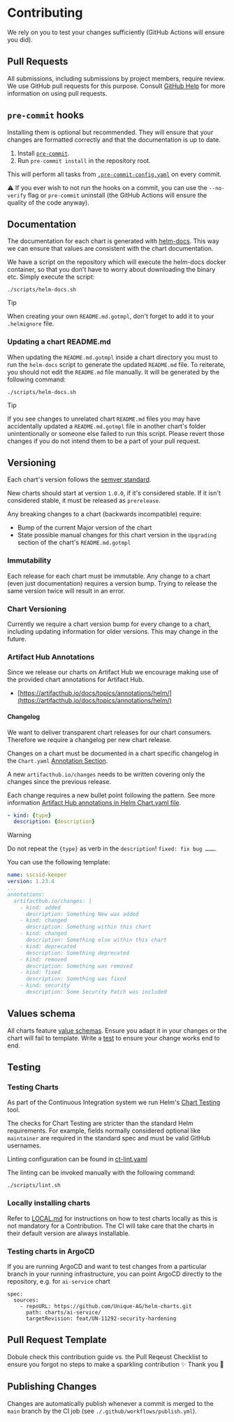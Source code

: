 # Contributing

We rely on you to test your changes sufficiently (GitHub Actions will ensure you did).

## Pull Requests

All submissions, including submissions by project members, require review. We use GitHub pull requests for this purpose. Consult [GitHub Help](https://help.github.com/articles/about-pull-requests/) for more information on using pull requests.

## `pre-commit` hooks
Installing them is optional but recommended. They will ensure that your changes are formatted correctly and that the documentation is up to date.

1. Install [`pre-commit`](https://pre-commit.com).
2. Run `pre-commit install` in the repository root.

This will perform all tasks from [`.pre-commit-config.yaml`](./.pre-commit-config.yaml) on every commit.

⚠️ If you ever wish to not run the hooks on a commit, you can use the `--no-verify` flag or `pre-commit` uninstall (the GitHub Actions will ensure the quality of the code anyway).

## Documentation

The documentation for each chart is generated with [helm-docs](https://github.com/norwoodj/helm-docs). This way we can ensure that values are consistent with the chart documentation.

We have a script on the repository which will execute the helm-docs docker container, so that you don't have to worry about downloading the binary etc. Simply execute the script:

```shell
./scripts/helm-docs.sh
```

> [!TIP]
> When creating your own `README.md.gotmpl`, don't forget to add it to your `.helmignore` file.

### Updating a chart README.md

When updating the `README.md.gotmpl` inside a chart directory you must to run the `helm-docs` script to generate the updated `README.md` file. To reiterate, you should not edit the `README.md` file manually.  It will be generated by the following command:

```shell
./scripts/helm-docs.sh
```

> [!TIP]
> If you see changes to unrelated chart `README.md` files you may have accidentally updated a `README.md.gotmpl` file in another chart's folder unintentionally or someone else failed to run this script.  Please revert those changes if you do not intend them to be a part of your pull request.

## Versioning

Each chart's version follows the [semver standard](https://semver.org/).

New charts should start at version `1.0.0`, if it's considered stable. If it isn't considered stable, it must be released as `prerelease`.

Any breaking changes to a chart (backwards incompatible) require:

* Bump of the current Major version of the chart
* State possible manual changes for this chart version in the `Upgrading` section of the chart's `README.md.gotmpl`

### Immutability

Each release for each chart must be immutable. Any change to a chart (even just documentation) requires a version bump. Trying to release the same version twice will result in an error.

### Chart Versioning

Currently we require a chart version bump for every change to a chart, including updating information for older versions. This may change in the future.

### Artifact Hub Annotations

Since we release our charts on Artifact Hub we encourage making use of the provided chart annotations for Artifact Hub.

* [https://artifacthub.io/docs/topics/annotations/helm/](https://artifacthub.io/docs/topics/annotations/helm/)

#### Changelog

We want to deliver transparent chart releases for our chart consumers. Therefore we require a changelog per new chart release.

Changes on a chart must be documented in a chart specific changelog in the `Chart.yaml` [Annotation Section](https://helm.sh/docs/topics/charts/#the-chartyaml-file).

A new `artifacthub.io/changes` needs to be written covering only the changes since the previous release.

Each change requires a new bullet point following the pattern. See more information [Artifact Hub annotations in Helm Chart.yaml file](https://artifacthub.io/docs/topics/annotations/helm/).

```yaml
- kind: {type}
  description: {description}
```

> [!WARNING]
> Do not repeat the `{type}` as verb in the `description`! `fixed: fix bug ………`.

You can use the following template:

```yaml
name: sscsid-keeper
version: 1.23.4
...
annotations:
  artifacthub.io/changes: |
    - kind: added
      description: Something New was added
    - kind: changed
      description: Something within this chart
    - kind: changed
      description: Something else within this chart
    - kind: deprecated
      description: Something deprecated
    - kind: removed
      description: Something was removed
    - kind: fixed
      description: Something was fixed
    - kind: security
      description: Some Security Patch was included
```

## Values schema
All charts feature [value schemas](https://helm.sh/docs/topics/charts/#the-chart-file-structure). Ensure you adapt it in your changes or the chart will fail to template.
Write a [test](#testing) to ensure your change works end to end.

## Testing

### Testing Charts

As part of the Continuous Integration system we run Helm's [Chart Testing](https://github.com/helm/chart-testing) tool.

The checks for Chart Testing are stricter than the standard Helm requirements. For example, fields normally considered optional like `maintainer` are required in the standard spec and must be valid GitHub usernames.

Linting configuration can be found in [ct-lint.yaml](./.github/configs/ct-lint.yaml)

The linting can be invoked manually with the following command:

```shell
./scripts/lint.sh
```

### Locally installing charts

Refer to [LOCAL.md](./LOCAL.md) for instructions on how to test charts locally as this is not mandatory for a Contribution. The CI will take care that the charts in their default version are always installable.

### Testing charts in ArgoCD
If you are running ArgoCD and want to test changes from a particular branch in your running infrastructure, you can point ArgoCD directly to the repository, e.g. for `ai-service` chart
```
spec:
  sources:
    - repoURL: https://github.com/Unique-AG/helm-charts.git
      path: charts/ai-service/
      targetRevision: feat/UN-11292-security-hardening
```

## Pull Request Template
Dobule check this contribution guide vs. the Pull Reqeust Checklist to ensure you forgot no steps to make a sparkling contribution ✨ Thank you 🎉

## Publishing Changes

Changes are automatically publish whenever a commit is merged to the `main` branch by the CI job (see `./.github/workflows/publish.yml`).

